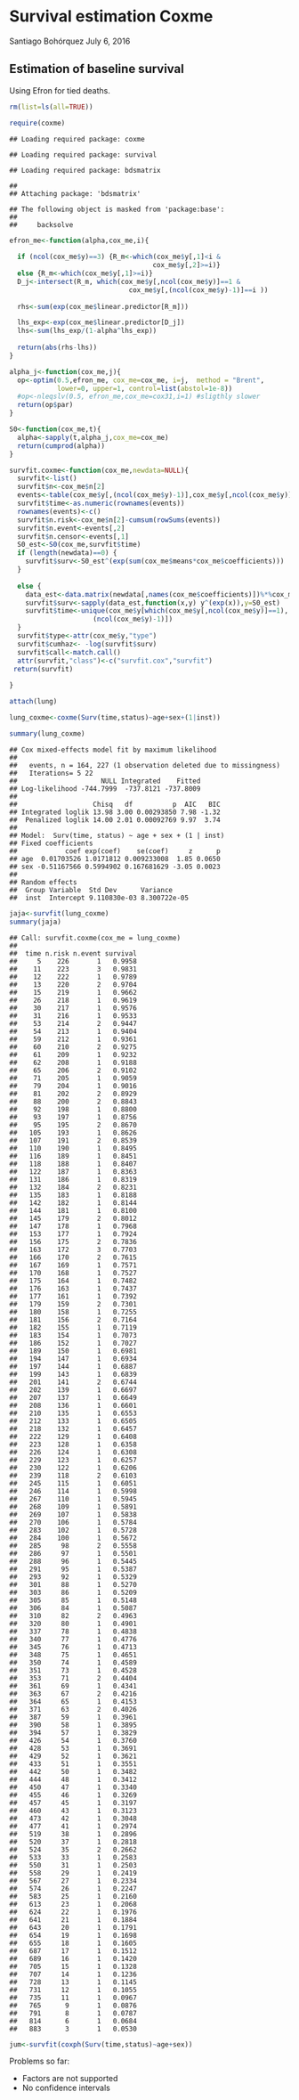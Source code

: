 Survival estimation Coxme
================
Santiago Bohórquez
July 6, 2016

Estimation of baseline survival
-------------------------------

Using Efron for tied deaths.

``` r
rm(list=ls(all=TRUE))

require(coxme)
```

    ## Loading required package: coxme

    ## Loading required package: survival

    ## Loading required package: bdsmatrix

    ## 
    ## Attaching package: 'bdsmatrix'

    ## The following object is masked from 'package:base':
    ## 
    ##     backsolve

``` r
efron_me<-function(alpha,cox_me,i){
  
  if (ncol(cox_me$y)==3) {R_m<-which(cox_me$y[,1]<i &
                                    cox_me$y[,2]>=i)}
  else {R_m<-which(cox_me$y[,1]>=i)}
  D_j<-intersect(R_m, which(cox_me$y[,ncol(cox_me$y)]==1 &
                              cox_me$y[,(ncol(cox_me$y)-1)]==i ))
  
  rhs<-sum(exp(cox_me$linear.predictor[R_m]))

  lhs_exp<-exp(cox_me$linear.predictor[D_j])
  lhs<-sum(lhs_exp/(1-alpha^lhs_exp))
  
  return(abs(rhs-lhs))
}

alpha_j<-function(cox_me,j){
  op<-optim(0.5,efron_me, cox_me=cox_me, i=j,  method = "Brent",
            lower=0, upper=1, control=list(abstol=1e-8))
  #op<-nleqslv(0.5, efron_me,cox_me=cox31,i=1) #sligthly slower
  return(op$par)
}

S0<-function(cox_me,t){
  alpha<-sapply(t,alpha_j,cox_me=cox_me)
  return(cumprod(alpha))
}

survfit.coxme<-function(cox_me,newdata=NULL){
  survfit<-list()
  survfit$n<-cox_me$n[2]
  events<-table(cox_me$y[,(ncol(cox_me$y)-1)],cox_me$y[,ncol(cox_me$y)])
  survfit$time<-as.numeric(rownames(events))
  rownames(events)<-c()
  survfit$n.risk<-cox_me$n[2]-cumsum(rowSums(events))
  survfit$n.event<-events[,2]
  survfit$n.censor<-events[,1]
  S0_est<-S0(cox_me,survfit$time)
  if (length(newdata)==0) {
    survfit$surv<-S0_est^(exp(sum(cox_me$means*cox_me$coefficients))) 
  }
   
  else {
    data_est<-data.matrix(newdata[,names(cox_me$coefficients)])%*%cox_me$coefficients
    survfit$surv<-sapply(data_est,function(x,y) y^(exp(x)),y=S0_est)
    survfit$time<-unique(cox_me$y[which(cox_me$y[,ncol(cox_me$y)]==1),
                     (ncol(cox_me$y)-1)])
  }
  survfit$type<-attr(cox_me$y,"type")
  survfit$cumhaz<- -log(survfit$surv)
  survfit$call<-match.call()
  attr(survfit,"class")<-c("survfit.cox","survfit")
 return(survfit)
  
}
```

``` r
attach(lung)

lung_coxme<-coxme(Surv(time,status)~age+sex+(1|inst))

summary(lung_coxme)
```

    ## Cox mixed-effects model fit by maximum likelihood
    ## 
    ##   events, n = 164, 227 (1 observation deleted due to missingness)
    ##   Iterations= 5 22 
    ##                     NULL Integrated    Fitted
    ## Log-likelihood -744.7999  -737.8121 -737.8009
    ## 
    ##                   Chisq   df          p  AIC   BIC
    ## Integrated loglik 13.98 3.00 0.00293850 7.98 -1.32
    ##  Penalized loglik 14.00 2.01 0.00092769 9.97  3.74
    ## 
    ## Model:  Surv(time, status) ~ age + sex + (1 | inst) 
    ## Fixed coefficients
    ##            coef exp(coef)    se(coef)     z      p
    ## age  0.01703526 1.0171812 0.009233008  1.85 0.0650
    ## sex -0.51167566 0.5994902 0.167681629 -3.05 0.0023
    ## 
    ## Random effects
    ##  Group Variable  Std Dev      Variance    
    ##  inst  Intercept 9.110830e-03 8.300722e-05

``` r
jaja<-survfit(lung_coxme)
summary(jaja)
```

    ## Call: survfit.coxme(cox_me = lung_coxme)
    ## 
    ##  time n.risk n.event survival
    ##     5    226       1   0.9958
    ##    11    223       3   0.9831
    ##    12    222       1   0.9789
    ##    13    220       2   0.9704
    ##    15    219       1   0.9662
    ##    26    218       1   0.9619
    ##    30    217       1   0.9576
    ##    31    216       1   0.9533
    ##    53    214       2   0.9447
    ##    54    213       1   0.9404
    ##    59    212       1   0.9361
    ##    60    210       2   0.9275
    ##    61    209       1   0.9232
    ##    62    208       1   0.9188
    ##    65    206       2   0.9102
    ##    71    205       1   0.9059
    ##    79    204       1   0.9016
    ##    81    202       2   0.8929
    ##    88    200       2   0.8843
    ##    92    198       1   0.8800
    ##    93    197       1   0.8756
    ##    95    195       2   0.8670
    ##   105    193       1   0.8626
    ##   107    191       2   0.8539
    ##   110    190       1   0.8495
    ##   116    189       1   0.8451
    ##   118    188       1   0.8407
    ##   122    187       1   0.8363
    ##   131    186       1   0.8319
    ##   132    184       2   0.8231
    ##   135    183       1   0.8188
    ##   142    182       1   0.8144
    ##   144    181       1   0.8100
    ##   145    179       2   0.8012
    ##   147    178       1   0.7968
    ##   153    177       1   0.7924
    ##   156    175       2   0.7836
    ##   163    172       3   0.7703
    ##   166    170       2   0.7615
    ##   167    169       1   0.7571
    ##   170    168       1   0.7527
    ##   175    164       1   0.7482
    ##   176    163       1   0.7437
    ##   177    161       1   0.7392
    ##   179    159       2   0.7301
    ##   180    158       1   0.7255
    ##   181    156       2   0.7164
    ##   182    155       1   0.7119
    ##   183    154       1   0.7073
    ##   186    152       1   0.7027
    ##   189    150       1   0.6981
    ##   194    147       1   0.6934
    ##   197    144       1   0.6887
    ##   199    143       1   0.6839
    ##   201    141       2   0.6744
    ##   202    139       1   0.6697
    ##   207    137       1   0.6649
    ##   208    136       1   0.6601
    ##   210    135       1   0.6553
    ##   212    133       1   0.6505
    ##   218    132       1   0.6457
    ##   222    129       1   0.6408
    ##   223    128       1   0.6358
    ##   226    124       1   0.6308
    ##   229    123       1   0.6257
    ##   230    122       1   0.6206
    ##   239    118       2   0.6103
    ##   245    115       1   0.6051
    ##   246    114       1   0.5998
    ##   267    110       1   0.5945
    ##   268    109       1   0.5891
    ##   269    107       1   0.5838
    ##   270    106       1   0.5784
    ##   283    102       1   0.5728
    ##   284    100       1   0.5672
    ##   285     98       2   0.5558
    ##   286     97       1   0.5501
    ##   288     96       1   0.5445
    ##   291     95       1   0.5387
    ##   293     92       1   0.5329
    ##   301     88       1   0.5270
    ##   303     86       1   0.5209
    ##   305     85       1   0.5148
    ##   306     84       1   0.5087
    ##   310     82       2   0.4963
    ##   320     80       1   0.4901
    ##   337     78       1   0.4838
    ##   340     77       1   0.4776
    ##   345     76       1   0.4713
    ##   348     75       1   0.4651
    ##   350     74       1   0.4589
    ##   351     73       1   0.4528
    ##   353     71       2   0.4404
    ##   361     69       1   0.4341
    ##   363     67       2   0.4216
    ##   364     65       1   0.4153
    ##   371     63       2   0.4026
    ##   387     59       1   0.3961
    ##   390     58       1   0.3895
    ##   394     57       1   0.3829
    ##   426     54       1   0.3760
    ##   428     53       1   0.3691
    ##   429     52       1   0.3621
    ##   433     51       1   0.3551
    ##   442     50       1   0.3482
    ##   444     48       1   0.3412
    ##   450     47       1   0.3340
    ##   455     46       1   0.3269
    ##   457     45       1   0.3197
    ##   460     43       1   0.3123
    ##   473     42       1   0.3048
    ##   477     41       1   0.2974
    ##   519     38       1   0.2896
    ##   520     37       1   0.2818
    ##   524     35       2   0.2662
    ##   533     33       1   0.2583
    ##   550     31       1   0.2503
    ##   558     29       1   0.2419
    ##   567     27       1   0.2334
    ##   574     26       1   0.2247
    ##   583     25       1   0.2160
    ##   613     23       1   0.2068
    ##   624     22       1   0.1976
    ##   641     21       1   0.1884
    ##   643     20       1   0.1791
    ##   654     19       1   0.1698
    ##   655     18       1   0.1605
    ##   687     17       1   0.1512
    ##   689     16       1   0.1420
    ##   705     15       1   0.1328
    ##   707     14       1   0.1236
    ##   728     13       1   0.1145
    ##   731     12       1   0.1055
    ##   735     11       1   0.0967
    ##   765      9       1   0.0876
    ##   791      8       1   0.0787
    ##   814      6       1   0.0684
    ##   883      3       1   0.0530

``` r
jum<-survfit(coxph(Surv(time,status)~age+sex))
```

Problems so far:

-   Factors are not supported
-   No confidence intervals
